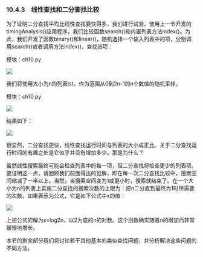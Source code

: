    

### 10.4.3　线性查找和二分查找比较

为了证明二分查找平均比线性查找要快得多，我们进行试验。使用上一节开发的timingAnalysis()应用程序，我们比较函数search()和内置列表方法index()。为此，我们开发了函数binary()和linear()，随机选择一个输入列表中的项，分别调用search()或者调用方法index()，查找该项：

模块：ch10.py

![](0-Assets/Epubook/程序员编程语言经典合集（计算机科学丛书5册套装），javapython编程语言含经典教材龙书《编译原理》%20(Bruce%20Eckel%20%20Alfred%20V.%20Aho%20%20Monica%20S.%20Lam%20etc.)%20(Z-Library)/images/image09177.jpeg)

我们将使用大小为n的列表lst，作为范围从0到2n–1的n个数值的随机采样。

模块：ch10.py

![](0-Assets/Epubook/程序员编程语言经典合集（计算机科学丛书5册套装），javapython编程语言含经典教材龙书《编译原理》%20(Bruce%20Eckel%20%20Alfred%20V.%20Aho%20%20Monica%20S.%20Lam%20etc.)%20(Z-Library)/images/image09178.jpeg)

结果如下：

![](0-Assets/Epubook/程序员编程语言经典合集（计算机科学丛书5册套装），javapython编程语言含经典教材龙书《编译原理》%20(Bruce%20Eckel%20%20Alfred%20V.%20Aho%20%20Monica%20S.%20Lam%20etc.)%20(Z-Library)/images/image09179.jpeg)

很显然，二分查找更快，线性查找运行时间与列表的大小成正比。关于二分查找运行时间的有趣之处是它似乎并没有增加多少。那是为什么？

虽然线性搜索最终可能会检查列表中的每一项，但二分查找将检查更少的列表项。要证明这一点，请回顾我们前面得出的见解，即在每一次二分查找比较中，搜索空间缩减了一半以上。当然，当搜索空间变为1或更小时，搜索就结束了。在一个大小为n的列表上实施二分查找的搜索次数的上限为：把n二分直到最终为1时所需要的次数。如果表示为公式，它是如下公式中x的值：

![](0-Assets/Epubook/程序员编程语言经典合集（计算机科学丛书5册套装），javapython编程语言含经典教材龙书《编译原理》%20(Bruce%20Eckel%20%20Alfred%20V.%20Aho%20%20Monica%20S.%20Lam%20etc.)%20(Z-Library)/images/image09180.jpeg)

上述公式的解为x=log2n，以2为底的n的对数。这个函数确实随着n的增加而非常缓慢地增长。

本节的剩余部分我们将讨论若干其他基本的类似查找问题，并分析解决这些问题的不同方法。